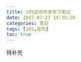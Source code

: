 ```yaml
---
title: iOS逆向开发学习笔记
date: 2017-07-27 14:35:20
categories: 笔记
tags: [iOS,逆向]
toc: true
---
```


待补充
<!--more-->
